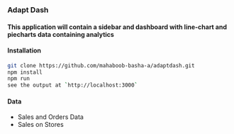 ### Adapt Dash
#### This application will contain a sidebar and dashboard with line-chart and piecharts data containing analytics
#### Installation
```bash
git clone https://github.com/mahaboob-basha-a/adaptdash.git
npm install
npm run
see the output at `http://localhost:3000`
```
#### Data
- Sales and Orders Data
- Sales on Stores
